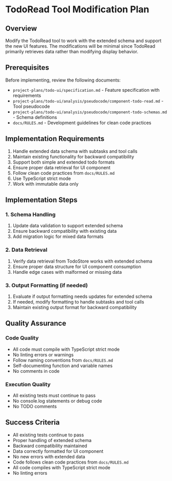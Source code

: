 # TodoRead Tool Modification Plan

## Overview

Modify the TodoRead tool to work with the extended schema and support the new UI features. The modifications will be minimal since TodoRead primarily retrieves data rather than modifying display behavior.

## Prerequisites

Before implementing, review the following documents:
- `project-plans/todo-ui/specification.md` - Feature specification with requirements
- `project-plans/todo-ui/analysis/pseudocode/component-todo-read.md` - Tool pseudocode
- `project-plans/todo-ui/analysis/pseudocode/component-todo-schemas.md` - Schema definitions
- `docs/RULES.md` - Development guidelines for clean code practices

## Implementation Requirements

1. Handle extended data schema with subtasks and tool calls
2. Maintain existing functionality for backward compatibility
3. Support both simple and extended todo formats
4. Ensure proper data retrieval for UI component
5. Follow clean code practices from `docs/RULES.md`
6. Use TypeScript strict mode
7. Work with immutable data only

## Implementation Steps

### 1. Schema Handling

1. Update data validation to support extended schema
2. Ensure backward compatibility with existing data
3. Add migration logic for mixed data formats

### 2. Data Retrieval

1. Verify data retrieval from TodoStore works with extended schema
2. Ensure proper data structure for UI component consumption
3. Handle edge cases with malformed or missing data

### 3. Output Formatting (if needed)

1. Evaluate if output formatting needs updates for extended schema
2. If needed, modify formatting to handle subtasks and tool calls
3. Maintain existing output format for backward compatibility

## Quality Assurance

### Code Quality
- All code must compile with TypeScript strict mode
- No linting errors or warnings
- Follow naming conventions from `docs/RULES.md`
- Self-documenting function and variable names
- No comments in code

### Execution Quality
- All existing tests must continue to pass
- No console.log statements or debug code
- No TODO comments

## Success Criteria

- All existing tests continue to pass
- Proper handling of extended schema
- Backward compatibility maintained
- Data correctly formatted for UI component
- No new errors with extended data
- Code follows clean code practices from `docs/RULES.md`
- All code compiles with TypeScript strict mode
- No linting errors